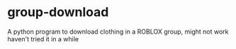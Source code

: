 # group-download

A python program to download clothing in a ROBLOX group, might not work haven't tried it in a while
